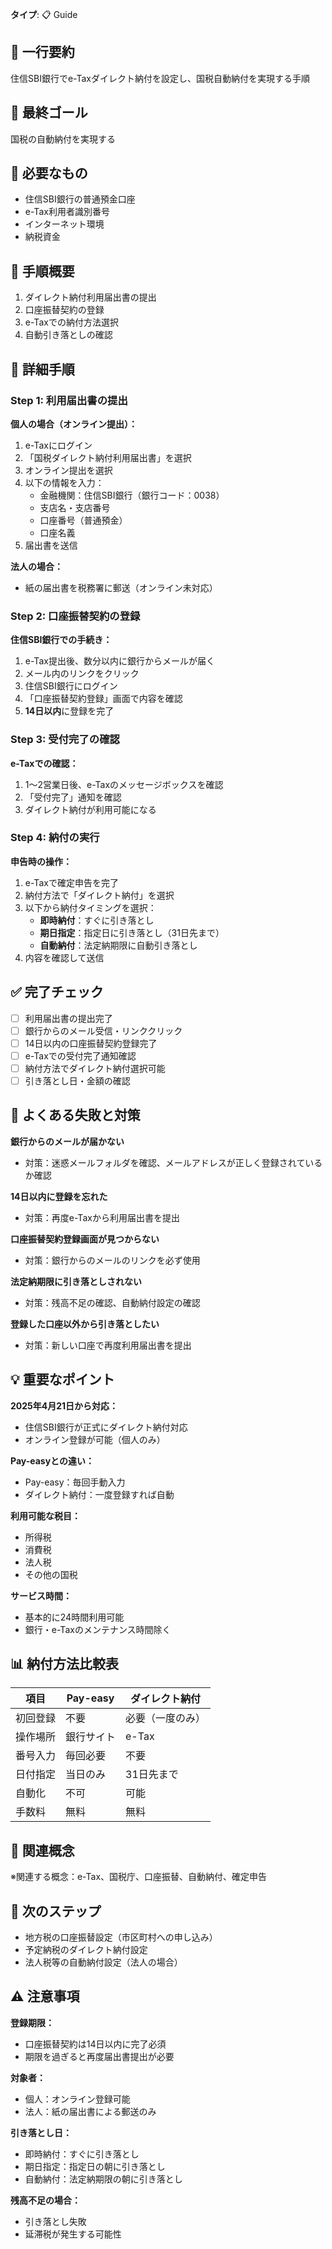 **タイプ**: 📋 Guide

## 📝 一行要約
住信SBI銀行でe-Taxダイレクト納付を設定し、国税自動納付を実現する手順

## 🎯 最終ゴール
国税の自動納付を実現する

## 🧰 必要なもの
- 住信SBI銀行の普通預金口座
- e-Tax利用者識別番号
- インターネット環境
- 納税資金

## 📝 手順概要
1. ダイレクト納付利用届出書の提出
2. 口座振替契約の登録
3. e-Taxでの納付方法選択
4. 自動引き落としの確認

## 🔧 詳細手順

### Step 1: 利用届出書の提出

**個人の場合（オンライン提出）：**
1. e-Taxにログイン
2. 「国税ダイレクト納付利用届出書」を選択
3. オンライン提出を選択
4. 以下の情報を入力：
   - 金融機関：住信SBI銀行（銀行コード：0038）
   - 支店名・支店番号
   - 口座番号（普通預金）
   - 口座名義
5. 届出書を送信

**法人の場合：**
- 紙の届出書を税務署に郵送（オンライン未対応）

### Step 2: 口座振替契約の登録

**住信SBI銀行での手続き：**
1. e-Tax提出後、数分以内に銀行からメールが届く
2. メール内のリンクをクリック
3. 住信SBI銀行にログイン
4. 「口座振替契約登録」画面で内容を確認
5. **14日以内**に登録を完了

### Step 3: 受付完了の確認

**e-Taxでの確認：**
1. 1〜2営業日後、e-Taxのメッセージボックスを確認
2. 「受付完了」通知を確認
3. ダイレクト納付が利用可能になる

### Step 4: 納付の実行

**申告時の操作：**
1. e-Taxで確定申告を完了
2. 納付方法で「ダイレクト納付」を選択
3. 以下から納付タイミングを選択：
   - **即時納付**：すぐに引き落とし
   - **期日指定**：指定日に引き落とし（31日先まで）
   - **自動納付**：法定納期限に自動引き落とし
4. 内容を確認して送信

## ✅ 完了チェック
- [ ] 利用届出書の提出完了
- [ ] 銀行からのメール受信・リンククリック
- [ ] 14日以内の口座振替契約登録完了
- [ ] e-Taxでの受付完了通知確認
- [ ] 納付方法でダイレクト納付選択可能
- [ ] 引き落とし日・金額の確認

## 🚨 よくある失敗と対策

**銀行からのメールが届かない**
- 対策：迷惑メールフォルダを確認、メールアドレスが正しく登録されているか確認

**14日以内に登録を忘れた**
- 対策：再度e-Taxから利用届出書を提出

**口座振替契約登録画面が見つからない**
- 対策：銀行からのメールのリンクを必ず使用

**法定納期限に引き落としされない**
- 対策：残高不足の確認、自動納付設定の確認

**登録した口座以外から引き落としたい**
- 対策：新しい口座で再度利用届出書を提出

## 💡 重要なポイント

**2025年4月21日から対応：**
- 住信SBI銀行が正式にダイレクト納付対応
- オンライン登録が可能（個人のみ）

**Pay-easyとの違い：**
- Pay-easy：毎回手動入力
- ダイレクト納付：一度登録すれば自動

**利用可能な税目：**
- 所得税
- 消費税
- 法人税
- その他の国税

**サービス時間：**
- 基本的に24時間利用可能
- 銀行・e-Taxのメンテナンス時間除く

## 📊 納付方法比較表

| 項目 | Pay-easy | ダイレクト納付 |
|------|----------|----------------|
| 初回登録 | 不要 | 必要（一度のみ） |
| 操作場所 | 銀行サイト | e-Tax |
| 番号入力 | 毎回必要 | 不要 |
| 日付指定 | 当日のみ | 31日先まで |
| 自動化 | 不可 | 可能 |
| 手数料 | 無料 | 無料 |

## 🔄 関連概念
※関連する概念：e-Tax、国税庁、口座振替、自動納付、確定申告

## 🚀 次のステップ
- 地方税の口座振替設定（市区町村への申し込み）
- 予定納税のダイレクト納付設定
- 法人税等の自動納付設定（法人の場合）

## ⚠️ 注意事項

**登録期限：**
- 口座振替契約は14日以内に完了必須
- 期限を過ぎると再度届出書提出が必要

**対象者：**
- 個人：オンライン登録可能
- 法人：紙の届出書による郵送のみ

**引き落とし日：**
- 即時納付：すぐに引き落とし
- 期日指定：指定日の朝に引き落とし
- 自動納付：法定納期限の朝に引き落とし

**残高不足の場合：**
- 引き落とし失敗
- 延滞税が発生する可能性